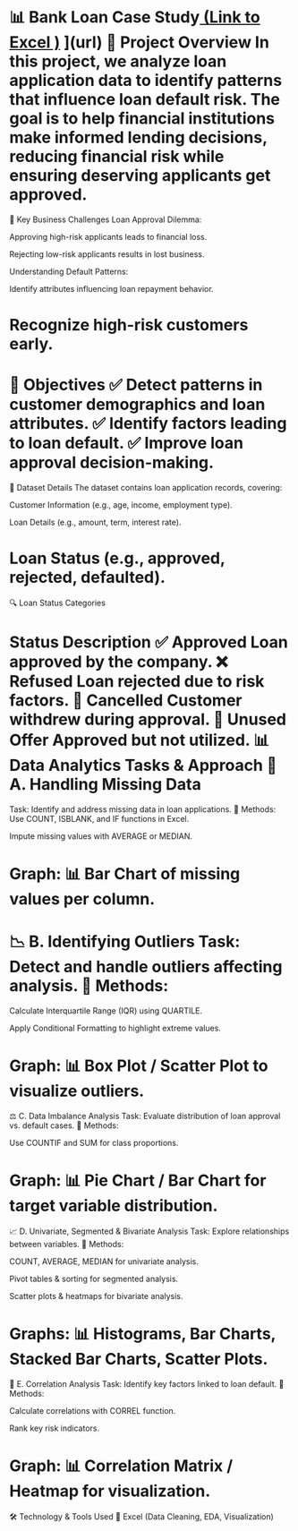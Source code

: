 📊 Bank Loan Case Study[ (Link to Excel )]([[url](https://docs.google.com/spreadsheets/d/1s8ENJO1ky-MLubMopT8hMr83fN1gnr-W/edit?usp=sharing&ouid=103428047773693985368&rtpof=true&sd=true))
](url)
🏦 Project Overview
In this project, we analyze loan application data to identify patterns that influence loan default risk. The goal is to help financial institutions make informed lending decisions, reducing financial risk while ensuring deserving applicants get approved.
===============================================================================================================================================================================================================================================================================
📌 Key Business Challenges
Loan Approval Dilemma:

Approving high-risk applicants leads to financial loss.

Rejecting low-risk applicants results in lost business.

Understanding Default Patterns:

Identify attributes influencing loan repayment behavior.

Recognize high-risk customers early.
===============================================================================================================================================================================================================================================================================

🎯 Objectives
✅ Detect patterns in customer demographics and loan attributes.
✅ Identify factors leading to loan default.
✅ Improve loan approval decision-making.
===============================================================================================================================================================================================================================================================================

📂 Dataset Details
The dataset contains loan application records, covering:

Customer Information (e.g., age, income, employment type).

Loan Details (e.g., amount, term, interest rate).

Loan Status (e.g., approved, rejected, defaulted).
===============================================================================================================================================================================================================================================================================

🔍 Loan Status Categories

Status	Description
✅ Approved	Loan approved by the company.
❌ Refused	Loan rejected due to risk factors.
🔄 Cancelled	Customer withdrew during approval.
🛑 Unused Offer	Approved but not utilized.
📊 Data Analytics Tasks & Approach
🔎 A. Handling Missing Data
==============================================================================================================================================================================================================================================================================
Task: Identify and address missing data in loan applications.
📌 Methods:
Use COUNT, ISBLANK, and IF functions in Excel.

Impute missing values with AVERAGE or MEDIAN.

Graph: 📊 Bar Chart of missing values per column.
===============================================================================================================================================================================================================================================================================

📉 B. Identifying Outliers
Task: Detect and handle outliers affecting analysis.
📌 Methods:
===============================================================================================================================================================================================================================================================================
Calculate Interquartile Range (IQR) using QUARTILE.

Apply Conditional Formatting to highlight extreme values.

Graph: 📊 Box Plot / Scatter Plot to visualize outliers.
===============================================================================================================================================================================================================================================================================
⚖️ C. Data Imbalance Analysis
Task: Evaluate distribution of loan approval vs. default cases.
📌 Methods:

Use COUNTIF and SUM for class proportions.

Graph: 📊 Pie Chart / Bar Chart for target variable distribution.
===============================================================================================================================================================================================================================================================================
📈 D. Univariate, Segmented & Bivariate Analysis
Task: Explore relationships between variables.
📌 Methods:

COUNT, AVERAGE, MEDIAN for univariate analysis.

Pivot tables & sorting for segmented analysis.

Scatter plots & heatmaps for bivariate analysis.

Graphs: 📊 Histograms, Bar Charts, Stacked Bar Charts, Scatter Plots.
===============================================================================================================================================================================================================================================================================
🔗 E. Correlation Analysis
Task: Identify key factors linked to loan default.
📌 Methods:

Calculate correlations with CORREL function.

Rank key risk indicators.

Graph: 📊 Correlation Matrix / Heatmap for visualization.
===============================================================================================================================================================================================================================================================================
🛠️ Technology & Tools Used
🔹 Excel (Data Cleaning, EDA, Visualization)


